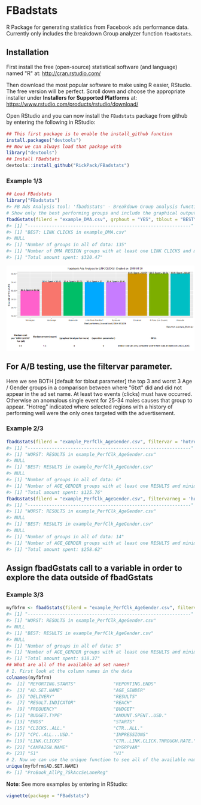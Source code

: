 
<!-- README.md is generated from README.Rmd. Please edit this file -->
FBadstats
=========

R Package for generating statistics from Facebook ads performance data. Currently only includes the breakdown Group analyzer function `fbadGstats`.

Installation
------------

First install the free (open-source) statistical software (and language) named "R" at: <http://cran.rstudio.com/>

Then download the most popular software to make using R easier, RStudio. The free version will be perfect. Scroll down and choose the appropriate installer under **Installers for Supported Platforms** at: <https://www.rstudio.com/products/rstudio/download/>

Open RStudio and you can now install the `FBadstats` package from github by entering the following in RStudio:

``` r
## This first package is to enable the install_github function
install.packages("devtools")
## Now we can always load that package with
library("devtools")
## Install FBadstats
devtools::install_github("RickPack/FBadstats")
```

### Example 1/3

``` r
## Load FBadstats
library("FBadstats")
#> FB Ads Analysis tool: 'fbadGstats' - Breakdown Group analysis function
# Show only the best performing groups and include the graphical output
fbadGstats(filerd = "example_DMA.csv", grphout = "YES", tblout = "BEST")
#> [1] "-------------------------------------------------------------"
#> [1] "BEST: LINK CLICKS in example_DMA.csv"
#> NULL
#> [1] "Number of groups in all of data: 135"
#> [1] "Number of DMA REGION groups with at least one LINK CLICKS and minimum spend of $0 = 63"
#> [1] "Total amount spent: $320.47"
```

<img src="README-example1-1.png" style="display: block; margin: auto;" />

For A/B testing, use the filtervar parameter.
---------------------------------------------

Here we see BOTH \[default for tblout parameter\] the top 3 and worst 3 Age / Gender groups in a comparison between where "6txt" did and did not appear in the ad set name.
At least two events (clicks) must have occurred. Otherwise an anomalous single event for 25-34 males causes that group to appear.
"Hotreg" indicated where selected regions with a history of performing well were the only ones targeted with the advertisement.

### Example 2/3

``` r
fbadGstats(filerd = "example_PerfClk_AgeGender.csv", filtervar = 'hotreg',    prtrow = 3, minevent = 2, grphout = "NO")
#> [1] "-------------------------------------------------------------"
#> [1] "WORST: RESULTS in example_PerfClk_AgeGender.csv"
#> NULL
#> [1] "BEST: RESULTS in example_PerfClk_AgeGender.csv"
#> NULL
#> [1] "Number of groups in all of data: 6"
#> [1] "Number of AGE_GENDER groups with at least one RESULTS and minimum spend of $0 = 3"
#> [1] "Total amount spent: $125.76"
fbadGstats(filerd = "example_PerfClk_AgeGender.csv", filtervarneg = 'hotreg', prtrow = 3, minevent = 2,   grphout = "NO")
#> [1] "-------------------------------------------------------------"
#> [1] "WORST: RESULTS in example_PerfClk_AgeGender.csv"
#> NULL
#> [1] "BEST: RESULTS in example_PerfClk_AgeGender.csv"
#> NULL
#> [1] "Number of groups in all of data: 14"
#> [1] "Number of AGE_GENDER groups with at least one RESULTS and minimum spend of $0 = 5"
#> [1] "Total amount spent: $258.62"
```

Assign fbadGstats call to a variable in order to explore the data outside of fbadGstats
---------------------------------------------------------------------------------------

### Example 3/3

``` r
myfbfrm <- fbadGstats(filerd = "example_PerfClk_AgeGender.csv", filtervar = 'AllPg', grphout = "NO")
#> [1] "-------------------------------------------------------------"
#> [1] "WORST: RESULTS in example_PerfClk_AgeGender.csv"
#> NULL
#> [1] "BEST: RESULTS in example_PerfClk_AgeGender.csv"
#> NULL
#> [1] "Number of groups in all of data: 5"
#> [1] "Number of AGE_GENDER groups with at least one RESULTS and minimum spend of $0 = 4"
#> [1] "Total amount spent: $18.37"
## What are all of the available ad set names?
# 1. First look at the column names in the data
colnames(myfbfrm)
#>  [1] "REPORTING.STARTS"              "REPORTING.ENDS"               
#>  [3] "AD.SET.NAME"                   "AGE_GENDER"                   
#>  [5] "DELIVERY"                      "RESULTS"                      
#>  [7] "RESULT.INDICATOR"              "REACH"                        
#>  [9] "FREQUENCY"                     "BUDGET"                       
#> [11] "BUDGET.TYPE"                   "AMOUNT.SPENT..USD."           
#> [13] "ENDS"                          "STARTS"                       
#> [15] "CLICKS..ALL."                  "CTR..ALL."                    
#> [17] "CPC..ALL...USD."               "IMPRESSIONS"                  
#> [19] "LINK.CLICKS"                   "CTR..LINK.CLICK.THROUGH.RATE."
#> [21] "CAMPAIGN.NAME"                 "BYGRPVAR"                     
#> [23] "S1"                            "V1"
# 2. Now we can use the unique function to see all of the available names and appropriately adjust the filtervar parameter
unique(myfbfrm$AD.SET.NAME)
#> [1] "ProBook_AllPg_75kAccSeLaneReg"
```

**Note**: See more examples by entering in RStudio:

``` r
vignette(package = "FBadstats")
```
